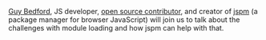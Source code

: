 [Guy Bedford](https://twitter.com/guybedford), JS developer, [open source contributor](https://github.com/guybedford),
and creator of [jspm](http://jspm.io/) (a package manager for browser JavaScript) will join us to talk about the
challenges with module loading and how jspm can help with that.